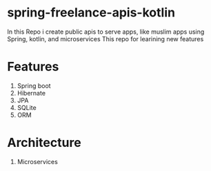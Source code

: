 # spring-freelance-apis-kotlin
In this Repo i create public apis to serve apps, like muslim apps using Spring, kotlin, and microservices
This repo for learining new features

# Features
 1. Spring boot
 2. Hibernate
 3. JPA
 4. SQLite
 5. ORM

# Architecture
 1. Microservices
